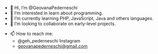 - 👋 Hi, I’m @GeovanaPederneschi
- 👀 I’m interested in learn about programming.
- 🌱 I’m currently learning PHP, JavaScript, Java and others languages.
- 💞️ I’m looking to collaborate on early-level projects.
 <h>
  
- 📫 How to reach me:
   -  @geh_pederneschi Instagram
   - geovanapederneschi@gmail.com

<!---
GeovanaPederneschi/GeovanaPederneschi is a ✨ special ✨ repository because its `README.md` (this file) appears on your GitHub profile.
You can click the Preview link to take a look at your changes.
--->
